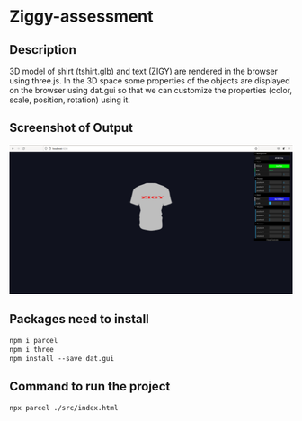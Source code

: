 # Ziggy-assessment

## Description
3D model of shirt (tshirt.glb) and text (ZIGY) are rendered in the browser using three.js. In the 3D space some properties of the objects are displayed on the browser using dat.gui so that we can customize the properties (color, scale, position, rotation) using it. 

## Screenshot of Output

![alt text](https://github.com/joljask/Ziggy-assessment/blob/main/output/home.png?raw=true)

## Packages need to install
  ```
  npm i parcel
  npm i three
  npm install --save dat.gui
  ```
  
## Command to run the project
  ```
  npx parcel ./src/index.html
  ```

